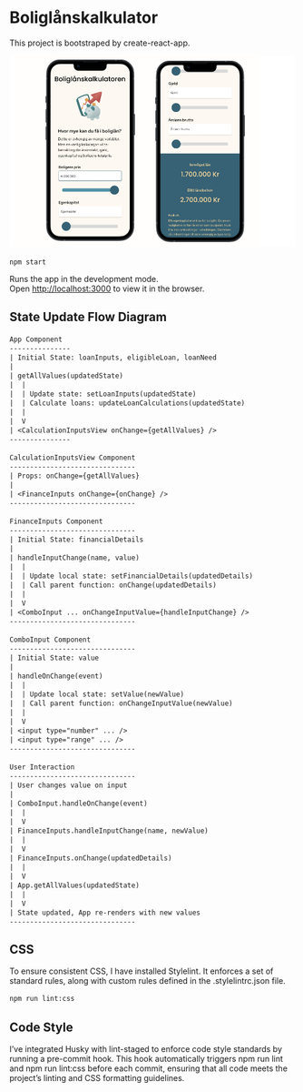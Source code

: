 # Boliglånskalkulator

This project is bootstraped by create-react-app.
 
![alt text](./src/Frontend/Design/Images/userInterface.png)

 `npm start`

Runs the app in the development mode. \
Open [http://localhost:3000](http://localhost:3000) to view it in the browser.


## State Update Flow Diagram
```
App Component
---------------
| Initial State: loanInputs, eligibleLoan, loanNeed
| 
| getAllValues(updatedState)
|  |
|  | Update state: setLoanInputs(updatedState)
|  | Calculate loans: updateLoanCalculations(updatedState)
|  |
|  V
| <CalculationInputsView onChange={getAllValues} />
---------------

CalculationInputsView Component
-------------------------------
| Props: onChange={getAllValues}
| 
| <FinanceInputs onChange={onChange} />
-------------------------------

FinanceInputs Component
-------------------------------
| Initial State: financialDetails
| 
| handleInputChange(name, value)
|  |
|  | Update local state: setFinancialDetails(updatedDetails)
|  | Call parent function: onChange(updatedDetails)
|  |
|  V
| <ComboInput ... onChangeInputValue={handleInputChange} />
-------------------------------

ComboInput Component
-------------------------------
| Initial State: value
| 
| handleOnChange(event)
|  |
|  | Update local state: setValue(newValue)
|  | Call parent function: onChangeInputValue(newValue)
|  |
|  V
| <input type="number" ... />
| <input type="range" ... />
-------------------------------

User Interaction
-------------------------------
| User changes value on input
| 
| ComboInput.handleOnChange(event)
|  |
|  V
| FinanceInputs.handleInputChange(name, newValue)
|  |
|  V
| FinanceInputs.onChange(updatedDetails)
|  |
|  V
| App.getAllValues(updatedState)
|  |
|  V
| State updated, App re-renders with new values
-------------------------------
````


## CSS 

To ensure consistent CSS, I have installed Stylelint. It enforces a set of standard rules, along with custom rules defined in the .stylelintrc.json file. 

```bash
npm run lint:css
```

## Code Style 

I’ve integrated Husky with lint-staged to enforce code style standards by running a pre-commit hook. This hook automatically triggers npm run lint and npm run lint:css before each commit, ensuring that all code meets the project’s linting and CSS formatting guidelines.